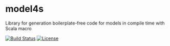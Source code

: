# model4s
Library for generation boilerplate-free code for models in compile time with Scala macro

[![Build Status](https://api.travis-ci.org/arukavytsia/model4s.png)](https://travis-ci.org/arukavytsia/model4s/)
[![License](https://img.shields.io/badge/license-MIT-green.svg)](https://github.com/arukavytsia/model4s/blob/master/LICENSE)